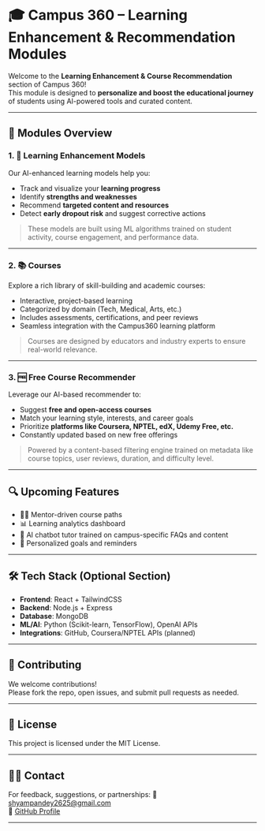 # 🎓 Campus 360 – Learning Enhancement & Recommendation Modules

Welcome to the **Learning Enhancement & Course Recommendation** section of Campus 360!  
This module is designed to **personalize and boost the educational journey** of students using AI-powered tools and curated content.

---

## 🚀 Modules Overview

### 1. 🧠 Learning Enhancement Models

Our AI-enhanced learning models help you:
- Track and visualize your **learning progress**
- Identify **strengths and weaknesses**
- Recommend **targeted content and resources**
- Detect **early dropout risk** and suggest corrective actions

> These models are built using ML algorithms trained on student activity, course engagement, and performance data.

---

### 2. 📚 Courses

Explore a rich library of skill-building and academic courses:
- Interactive, project-based learning
- Categorized by domain (Tech, Medical, Arts, etc.)
- Includes assessments, certifications, and peer reviews
- Seamless integration with the Campus360 learning platform

> Courses are designed by educators and industry experts to ensure real-world relevance.

---

### 3. 🆓 Free Course Recommender

Leverage our AI-based recommender to:
- Suggest **free and open-access courses**
- Match your learning style, interests, and career goals
- Prioritize **platforms like Coursera, NPTEL, edX, Udemy Free, etc.**
- Constantly updated based on new free offerings

> Powered by a content-based filtering engine trained on metadata like course topics, user reviews, duration, and difficulty level.

---

## 🔍 Upcoming Features

- 🧑‍🏫 Mentor-driven course paths
- 📊 Learning analytics dashboard
- 🤖 AI chatbot tutor trained on campus-specific FAQs and content
- 🎯 Personalized goals and reminders

---

## 🛠️ Tech Stack (Optional Section)

- **Frontend**: React + TailwindCSS
- **Backend**: Node.js + Express
- **Database**: MongoDB
- **ML/AI**: Python (Scikit-learn, TensorFlow), OpenAI APIs
- **Integrations**: GitHub, Coursera/NPTEL APIs (planned)

---

## 🤝 Contributing

We welcome contributions!  
Please fork the repo, open issues, and submit pull requests as needed.

---

## 📄 License

This project is licensed under the MIT License.

---

## 🙋‍♀️ Contact

For feedback, suggestions, or partnerships:
📧 shyampandey2625@gmail.com  
🔗 [GitHub Profile](https://github.com/Shyam-123pandey)

---

